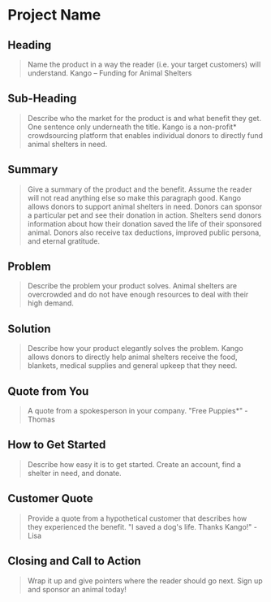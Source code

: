 # Project Name #

<!-- 
> This material was originally posted [here](http://www.quora.com/What-is-Amazons-approach-to-product-development-and-product-management). It is reproduced here for posterities sake.

There is an approach called "working backwards" that is widely used at Amazon. They work backwards from the customer, rather than starting with an idea for a product and trying to bolt customers onto it. While working backwards can be applied to any specific product decision, using this approach is especially important when developing new products or features.

For new initiatives a product manager typically starts by writing an internal press release announcing the finished product. The target audience for the press release is the new/updated product's customers, which can be retail customers or internal users of a tool or technology. Internal press releases are centered around the customer problem, how current solutions (internal or external) fail, and how the new product will blow away existing solutions.

If the benefits listed don't sound very interesting or exciting to customers, then perhaps they're not (and shouldn't be built). Instead, the product manager should keep iterating on the press release until they've come up with benefits that actually sound like benefits. Iterating on a press release is a lot less expensive than iterating on the product itself (and quicker!).

If the press release is more than a page and a half, it is probably too long. Keep it simple. 3-4 sentences for most paragraphs. Cut out the fat. Don't make it into a spec. You can accompany the press release with a FAQ that answers all of the other business or execution questions so the press release can stay focused on what the customer gets. My rule of thumb is that if the press release is hard to write, then the product is probably going to suck. Keep working at it until the outline for each paragraph flows. 

Oh, and I also like to write press-releases in what I call "Oprah-speak" for mainstream consumer products. Imagine you're sitting on Oprah's couch and have just explained the product to her, and then you listen as she explains it to her audience. That's "Oprah-speak", not "Geek-speak".

Once the project moves into development, the press release can be used as a touchstone; a guiding light. The product team can ask themselves, "Are we building what is in the press release?" If they find they're spending time building things that aren't in the press release (overbuilding), they need to ask themselves why. This keeps product development focused on achieving the customer benefits and not building extraneous stuff that takes longer to build, takes resources to maintain, and doesn't provide real customer benefit (at least not enough to warrant inclusion in the press release).
 -->
 
## Heading ##
  > Name the product in a way the reader (i.e. your target customers) will understand.
  Kango – Funding for Animal Shelters

## Sub-Heading ##
  > Describe who the market for the product is and what benefit they get. One sentence only underneath the title.
  Kango is a non-profit* crowdsourcing platform that enables individual donors to directly fund animal shelters in need.

## Summary ##
  > Give a summary of the product and the benefit. Assume the reader will not read anything else so make this paragraph good.
  Kango allows donors to support animal shelters in need.  Donors can sponsor a particular pet and see their donation in action.  Shelters send donors information about how their donation saved the life of their sponsored animal.  Donors also receive tax deductions, improved public persona, and eternal gratitude.

## Problem ##
  > Describe the problem your product solves.
  Animal shelters are overcrowded and do not have enough resources to deal with their high demand.

## Solution ##
  > Describe how your product elegantly solves the problem.
  Kango allows donors to directly help animal shelters receive the food, blankets, medical supplies and general upkeep that they need.

## Quote from You ##
  > A quote from a spokesperson in your company.
  "Free Puppies*" - Thomas

## How to Get Started ##
  > Describe how easy it is to get started.
  Create an account, find a shelter in need, and donate.

## Customer Quote ##
  > Provide a quote from a hypothetical customer that describes how they experienced the benefit.
  "I saved a dog's life.  Thanks Kango!" -Lisa

## Closing and Call to Action ##
  > Wrap it up and give pointers where the reader should go next.
  Sign up and sponsor an animal today!
